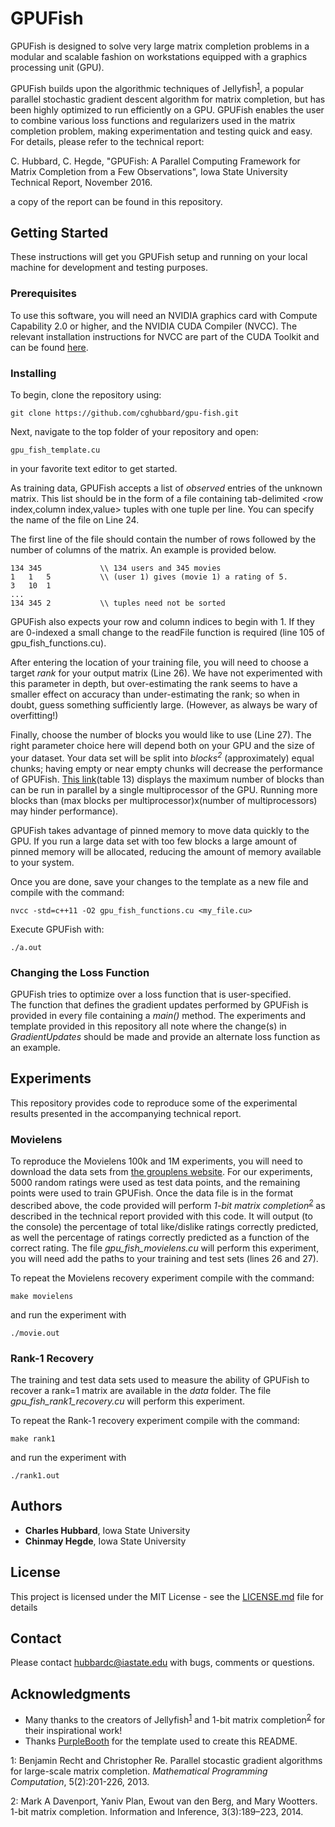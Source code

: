 # GPUFish
GPUFish is designed to solve very large matrix completion problems in a modular and scalable fashion on workstations equipped with a graphics processing unit (GPU).

GPUFish builds upon the algorithmic techniques of Jellyfish<sup>[1](#footnote1)</sup>, a popular parallel stochastic gradient descent algorithm for matrix completion, but has been highly optimized to run efficiently on a GPU.  GPUFish enables the user to combine various loss functions and regularizers used in the matrix completion problem, making experimentation and testing quick and easy.  For details, please refer to the technical report:

C. Hubbard, C. Hegde, "GPUFish: A Parallel Computing Framework for Matrix Completion from a Few Observations", Iowa State University Technical Report, November 2016.

a copy of the report can be found in this repository.

## Getting Started

These instructions will get you GPUFish setup and running on your local machine for development and testing purposes.

### Prerequisites

To use this software, you will need an NVIDIA graphics card with Compute Capability 2.0 or higher, and the NVIDIA CUDA Compiler (NVCC).  The relevant installation instructions for NVCC are part of the CUDA Toolkit and can be found [here](https://developer.nvidia.com/cuda-downloads).

### Installing

To begin, clone the repository using:
```
git clone https://github.com/cghubbard/gpu-fish.git
```
Next, navigate to the top folder of your repository and open:
```
gpu_fish_template.cu
```
in your favorite text editor to get started.

As training data, GPUFish accepts a list of *observed* entries of the unknown matrix. This list should be in the form of a file containing tab-delimited <row index,column index,value> tuples with one tuple per line. You can specify the name of the file on Line 24.

The first line of the file should contain the number of rows followed by the number of columns of the matrix. An example is provided below.

```
134 345             \\ 134 users and 345 movies
1   1   5           \\ (user 1) gives (movie 1) a rating of 5.
3   10  1
...
134 345 2           \\ tuples need not be sorted
```

GPUFish also expects your row and column indices to begin with 1. If they are 0-indexed a small change to the readFile function is required (line 105 of gpu_fish_functions.cu).

After entering the location of your training file, you will need to choose a target *rank* for your output matrix (Line 26). We have not experimented with this parameter in depth, but over-estimating the rank seems to have a smaller effect on accuracy than under-estimating the rank; so when in doubt, guess something sufficiently large. (However, as always be wary of overfitting!)

Finally, choose the number of blocks you would like to use (Line 27). The right parameter choice here will depend both on your GPU and the size of your dataset.  Your data set will be split into _blocks<sup>2</sup>_ (approximately) equal chunks; having empty or near empty chunks will decrease the performance of GPUFish. [This link](http://docs.nvidia.com/cuda/cuda-c-programming-guide/index.html#compute-capabilities)(table 13) displays the maximum number of blocks than can be run in parallel by a single multiprocessor of the GPU. Running more blocks than (max blocks per multiprocessor)x(number of multiprocessors) may hinder performance).  

GPUFish takes advantage of pinned memory to move data quickly to the GPU.  If you run a large data set with too few blocks a large amount of pinned memory will be allocated, reducing the amount of memory available to your system.  

Once you are done, save your changes to the template as a new file and compile with the command:
```
nvcc -std=c++11 -O2 gpu_fish_functions.cu <my_file.cu>
```
Execute GPUFish with:
```
./a.out
```
### Changing the Loss Function
GPUFish tries to optimize over a loss function that is user-specified.  
The function that defines the gradient updates performed by GPUFish is provided in every file containing a _main()_ method.  The experiments and template provided in this repository all note where the change(s) in _GradientUpdates_ should be made and provide an alternate loss function as an example.

## Experiments
This repository provides code to reproduce some of the experimental results presented in the accompanying technical report.

### Movielens
To reproduce the Movielens 100k and 1M experiments, you will need to download the data sets from [the grouplens website](http://grouplens.org/datasets/movielens/).  For our experiments, 5000 random ratings were used as test data points, and the remaining points were used to train GPUFish.  Once the data file is in the format described above, the code provided will perform *1-bit matrix completion<sup>[2](#footnote2)</sup>* as described in the technical report provided with this code.  It will output (to the console) the percentage of total like/dislike ratings correctly predicted, as well the percentage of ratings correctly predicted as a function of the correct rating.  The file _gpu_fish_movielens.cu_ will perform this experiment, you will need add the paths to your training and test sets (lines 26 and 27).

To repeat the Movielens recovery experiment compile with the command:
```
make movielens
```
and run the experiment with
```
./movie.out
```
### Rank-1 Recovery
The training and test data sets used to measure the ability of GPUFish to recover a rank=1 matrix are available in the _data_ folder.
The file _gpu_fish_rank1_recovery.cu_ will perform this experiment.

To repeat the Rank-1 recovery experiment compile with the command:
```
make rank1
```
and run the experiment with
```
./rank1.out
```

## Authors

* **Charles Hubbard**, Iowa State University
* **Chinmay Hegde**, Iowa State University

## License

This project is licensed under the MIT License - see the [LICENSE.md](LICENSE.md) file for details

## Contact
Please contact hubbardc@iastate.edu with bugs, comments or questions.
## Acknowledgments

* Many thanks to the creators of Jellyfish<sup>[1](#footnote1)</sup> and  1-bit matrix completion<sup>[2](#footnote2)</sup> for their inspirational work!
* Thanks [PurpleBooth](https://github.com/PurpleBooth) for the template used to create this README.

<a name="footnote1">1</a>: Benjamin Recht and Christopher Re.  Parallel stocastic gradient algorithms for large-scale matrix completion.  _Mathematical Programming Computation_, 5(2):201-226, 2013.

<a name="footnote2">2</a>: Mark A Davenport, Yaniv Plan, Ewout van den Berg, and Mary Wootters. 1-bit matrix completion. Information and Inference, 3(3):189–223, 2014.

